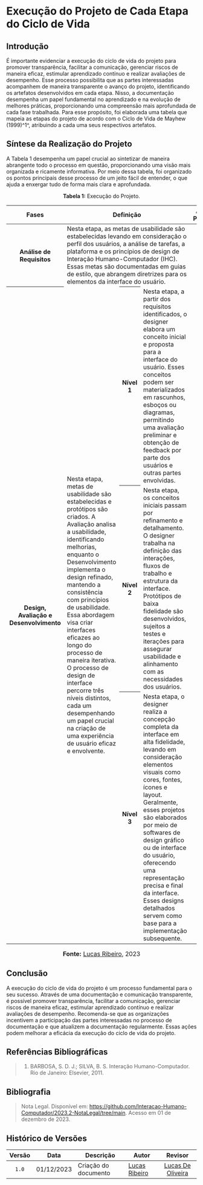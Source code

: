 # Execução do Projeto de Cada Etapa do Ciclo de Vida

## Introdução

É importante evidenciar a execução do ciclo de vida do projeto para promover transparência, facilitar a comunicação, gerenciar riscos de maneira eficaz, estimular aprendizado contínuo e realizar avaliações de desempenho. Esse processo possibilita que as partes interessadas acompanhem de maneira transparente o avanço do projeto, identificando os artefatos desenvolvidos em cada etapa. Nisso, a documentação desempenha um papel fundamental no aprendizado e na evolução de melhores práticas, proporcionando uma compreensão mais aprofundada de cada fase trabalhada. Para esse propósito, foi elaborada uma tabela que mapeia as etapas do projeto de acordo com o Ciclo de Vida de Mayhew (1999)^1^, atribuindo a cada uma seus respectivos artefatos.

## Síntese da Realização do Projeto

A Tabela 1 desempenha um papel crucial ao sintetizar de maneira abrangente todo o processo em questão, proporcionando uma visão mais organizada e ricamente informativa. Por meio dessa tabela, foi organizado os pontos principais desse processo de um jeito fácil de entender, o que ajuda a enxergar tudo de forma mais clara e aprofundada.

<div align="center">
<p><b>Tabela 1:</b> Execução do Projeto.</p>
  
<table>
  <thead>
    <tr align="center">
      <th>Fases</th>
      <th colspan="3">Definição</th>
      <th>Artefato(s) Produzido(s)</th>
    </tr>
  </thead>
  <tbody>
    <tr>
    <th align="center">Análise de Requisitos</th>
    <td colspan="3">Nesta etapa, as metas de usabilidade são estabelecidas levando em consideração o perfil dos usuários, a análise de tarefas, a plataforma e os princípios de design de Interação Humano-Computador (IHC). Essas metas são documentadas em guias de estilo, que abrangem diretrizes para os elementos da interface do usuário.</td>
    <td align="center"></td>
  </tr>
  <tr>
    <th rowspan="4" align="center">Design, Avaliação e Desenvolvimento</th>
    <td rowspan="4">Nesta etapa, metas de usabilidade são estabelecidas e protótipos são criados. A Avaliação analisa a usabilidade, identificando melhorias, enquanto o Desenvolvimento implementa o design refinado, mantendo a consistência com princípios de usabilidade. Essa abordagem visa criar interfaces eficazes ao longo do processo de maneira iterativa. O processo de design de interface percorre três níveis distintos, cada um desempenhando um papel crucial na criação de uma experiência de usuário eficaz e envolvente.</td>
  </tr>
  <tr>
    <th align="center">Nível 1</th>
    <td>Nesta etapa, a partir dos requisitos identificados, o designer elabora um conceito inicial e proposta para a interface do usuário. Esses conceitos podem ser materializados em rascunhos, esboços ou diagramas, permitindo uma avaliação preliminar e obtenção de feedback por parte dos usuários e outras partes envolvidas.</td>
    <td align="center"></td>
  </tr>
  <tr>
    <th align="center">Nível 2</th>
    <td>Nesta etapa, os conceitos iniciais passam por refinamento e detalhamento. O designer trabalha na definição das interações, fluxos de trabalho e estrutura da interface. Protótipos de baixa fidelidade são desenvolvidos, sujeitos a testes e iterações para assegurar usabilidade e alinhamento com as necessidades dos usuários.</td>
    <td align="center"></td>
  </tr>
  <tr>
    <th align="center">Nível 3</th>
    <td>Nesta etapa, o designer realiza a concepção completa da interface em alta fidelidade, levando em consideração elementos visuais como cores, fontes, ícones e layout. Geralmente, esses projetos são elaborados por meio de softwares de design gráfico ou de interface do usuário, oferecendo uma representação precisa e final da interface. Esses designs detalhados servem como base para a implementação subsequente.</td>
    <td align="center"></td>
  </tr>
  </tbody>
</table>

<font size="3"><p style="text-align: center"><b>Fonte:</b> <a href="https://github.com/lucassouzs">Lucas Ribeiro</a>, 2023</p></font>
</div>

## Conclusão

A execução do ciclo de vida do projeto é um processo fundamental para o seu sucesso. Através de uma documentação e comunicação transparente, é possível promover transparência, facilitar a comunicação, gerenciar riscos de maneira eficaz, estimular aprendizado contínuo e realizar avaliações de desempenho. Recomenda-se que as organizações incentivem a participação das partes interessadas no processo de documentação e que atualizem a documentação regularmente. Essas ações podem melhorar a eficácia da execução do ciclo de vida do projeto.

## Referências Bibliográficas

> 1. BARBOSA, S. D. J.; SILVA, B. S. Interação Humano-Computador. Rio de Janeiro: Elsevier, 2011.

## Bibliografia

> Nota Legal. Disponível em: https://github.com/Interacao-Humano-Computador/2023.2-NotaLegal/tree/main. Acesso em 01 de dezembro de 2023.

## Histórico de Versões

| Versão | Data   | Descrição     | Autor     |  Revisor        |
| :----: | ------ | ------------- | --------- | :-------------: |
| `1.0`  | 01/12/2023 | Criação do documento | [Lucas Ribeiro](https://github.com/lucassouzs)  |  [Lucas De Oliveira](https://github.com/LucasOliveiraDiasMarquesFerreira)  |
